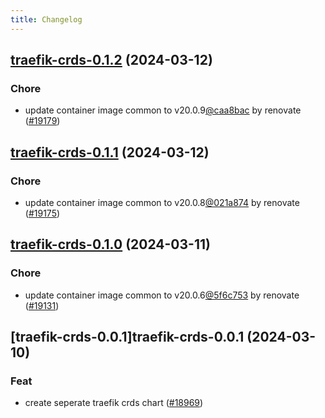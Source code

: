 ```yaml
---
title: Changelog
---
```




## [traefik-crds-0.1.2](https://github.com/truecharts/charts/compare/traefik-crds-0.1.1...traefik-crds-0.1.2) (2024-03-12)

### Chore



- update container image common to v20.0.9[@caa8bac](https://github.com/caa8bac) by renovate ([#19179](https://github.com/truecharts/charts/issues/19179))


## [traefik-crds-0.1.1](https://github.com/truecharts/charts/compare/traefik-crds-0.1.0...traefik-crds-0.1.1) (2024-03-12)

### Chore



- update container image common to v20.0.8[@021a874](https://github.com/021a874) by renovate ([#19175](https://github.com/truecharts/charts/issues/19175))


## [traefik-crds-0.1.0](https://github.com/truecharts/charts/compare/traefik-crds-0.0.1...traefik-crds-0.1.0) (2024-03-11)

### Chore



- update container image common to v20.0.6[@5f6c753](https://github.com/5f6c753) by renovate ([#19131](https://github.com/truecharts/charts/issues/19131))


## [traefik-crds-0.0.1]traefik-crds-0.0.1 (2024-03-10)

### Feat



- create seperate traefik crds chart ([#18969](https://github.com/truecharts/charts/issues/18969))